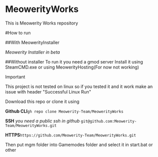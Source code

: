 # MeowerityWorks
This is Meowerity Works repository

#How to run

##With MeowerityInstaller

_Meowerity Installer in beta_

##Without installer
To run it you need a gmod server
Install it using SteamCMD.exe or using MeowerityHosting(For now not working)

> [!IMPORTANT]
> This project is not tested on linux
> so if you tested it and it work make an issue with header "Successful Linux Run"

Download this repo or clone it using

**Github CLI**`gh repo clone Meowerity-Team/MeowerityWorks`

**SSH** _you need a public ssh in github_ `git@github.com:Meowerity-Team/MeowerityWorks.git`

**HTTPS**`https://github.com/Meowerity-Team/MeowerityWorks.git`

Then put mgm folder into Gamemodes folder and select it in start.bat or other
